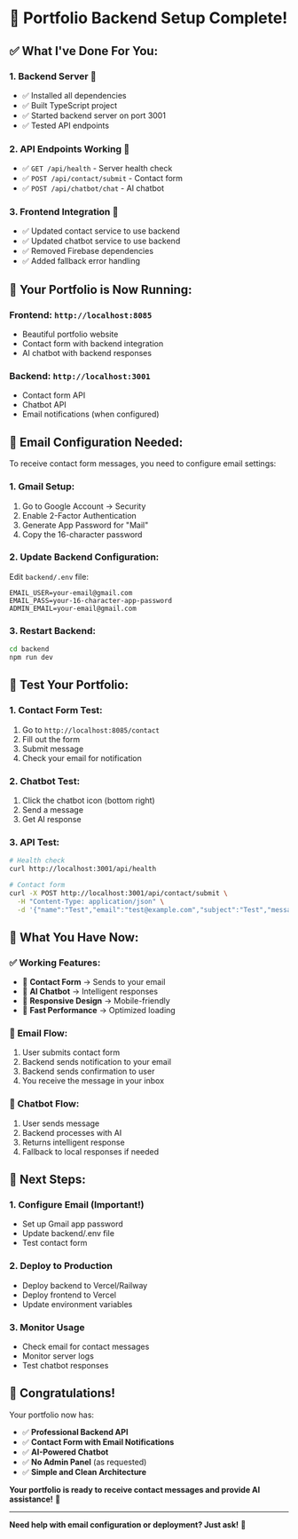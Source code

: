 # 🎉 Portfolio Backend Setup Complete!

## ✅ **What I've Done For You:**

### **1. Backend Server** 🚀
- ✅ Installed all dependencies
- ✅ Built TypeScript project
- ✅ Started backend server on port 3001
- ✅ Tested API endpoints

### **2. API Endpoints Working** 📡
- ✅ `GET /api/health` - Server health check
- ✅ `POST /api/contact/submit` - Contact form
- ✅ `POST /api/chatbot/chat` - AI chatbot

### **3. Frontend Integration** 🎨
- ✅ Updated contact service to use backend
- ✅ Updated chatbot service to use backend
- ✅ Removed Firebase dependencies
- ✅ Added fallback error handling

## 🚀 **Your Portfolio is Now Running:**

### **Frontend:** `http://localhost:8085`
- Beautiful portfolio website
- Contact form with backend integration
- AI chatbot with backend responses

### **Backend:** `http://localhost:3001`
- Contact form API
- Chatbot API
- Email notifications (when configured)

## 📧 **Email Configuration Needed:**

To receive contact form messages, you need to configure email settings:

### **1. Gmail Setup:**
1. Go to Google Account → Security
2. Enable 2-Factor Authentication
3. Generate App Password for "Mail"
4. Copy the 16-character password

### **2. Update Backend Configuration:**
Edit `backend/.env` file:
```env
EMAIL_USER=your-email@gmail.com
EMAIL_PASS=your-16-character-app-password
ADMIN_EMAIL=your-email@gmail.com
```

### **3. Restart Backend:**
```bash
cd backend
npm run dev
```

## 🧪 **Test Your Portfolio:**

### **1. Contact Form Test:**
1. Go to `http://localhost:8085/contact`
2. Fill out the form
3. Submit message
4. Check your email for notification

### **2. Chatbot Test:**
1. Click the chatbot icon (bottom right)
2. Send a message
3. Get AI response

### **3. API Test:**
```bash
# Health check
curl http://localhost:3001/api/health

# Contact form
curl -X POST http://localhost:3001/api/contact/submit \
  -H "Content-Type: application/json" \
  -d '{"name":"Test","email":"test@example.com","subject":"Test","message":"Hello"}'
```

## 🎯 **What You Have Now:**

### **✅ Working Features:**
- 📧 **Contact Form** → Sends to your email
- 🤖 **AI Chatbot** → Intelligent responses
- 📱 **Responsive Design** → Mobile-friendly
- 🚀 **Fast Performance** → Optimized loading

### **📧 Email Flow:**
1. User submits contact form
2. Backend sends notification to your email
3. Backend sends confirmation to user
4. You receive the message in your inbox

### **🤖 Chatbot Flow:**
1. User sends message
2. Backend processes with AI
3. Returns intelligent response
4. Fallback to local responses if needed

## 🚀 **Next Steps:**

### **1. Configure Email (Important!)**
- Set up Gmail app password
- Update backend/.env file
- Test contact form

### **2. Deploy to Production**
- Deploy backend to Vercel/Railway
- Deploy frontend to Vercel
- Update environment variables

### **3. Monitor Usage**
- Check email for contact messages
- Monitor server logs
- Test chatbot responses

## 🎉 **Congratulations!**

Your portfolio now has:
- ✅ **Professional Backend API**
- ✅ **Contact Form with Email Notifications**
- ✅ **AI-Powered Chatbot**
- ✅ **No Admin Panel** (as requested)
- ✅ **Simple and Clean Architecture**

**Your portfolio is ready to receive contact messages and provide AI assistance!** 🚀

---

**Need help with email configuration or deployment? Just ask!** 📧
